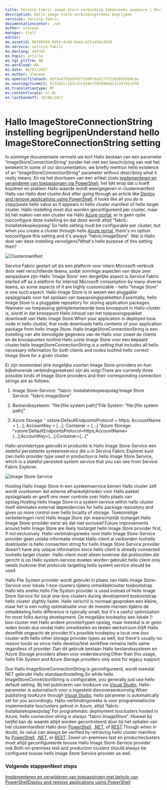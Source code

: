 ```yaml
---
title: Service Fabric image store verbinding tekenreeks aaaAzure | Microsoft Docs
description: Hallo image store-verbindingsreeks begrijpen
services: service-fabric
documentationcenter: .net
author: alexwun
manager: timlt
editor: 
ms.assetid: 00f8059d-9d53-4cb8-b44a-b25149de3030
ms.service: service-fabric
ms.devlang: dotnet
ms.topic: article
ms.tgt_pltfrm: NA
ms.workload: NA
ms.date: 06/07/2017
ms.author: alexwun
ms.openlocfilehash: 83f5ad75b5df07726997da3173722028255b8cae
ms.sourcegitcommit: 523283cc1b3c37c428e77850964dc1c33742c5f0
ms.translationtype: MT
ms.contentlocale: nl-NL
ms.lasthandoff: 10/06/2017
---
```

# <a name="understand-hello-imagestoreconnectionstring-setting"></a><span data-ttu-id="4335b-103">Hallo ImageStoreConnectionString instelling begrijpen</span><span class="sxs-lookup"><span data-stu-id="4335b-103">Understand hello ImageStoreConnectionString setting</span></span>

<span data-ttu-id="4335b-104">In sommige documentatie vermeld we kort Hallo bestaan van een parameter 'ImageStoreConnectionString' zonder het met een beschrijving van wat het betekent.</span><span class="sxs-lookup"><span data-stu-id="4335b-104">In some of our documentation, we briefly mention hello existence of an "ImageStoreConnectionString" parameter without describing what it really means.</span></span> <span data-ttu-id="4335b-105">En na het doorlopen van een artikel zoals [implementeren en verwijderen van toepassingen via PowerShell][10], het lijkt erop dat u hoeft kopiëren en plakken Hallo waarde wordt weergegeven in clustermanifest Hallo van Hallo doel cluster.</span><span class="sxs-lookup"><span data-stu-id="4335b-105">And after going through an article like [Deploy and remove applications using PowerShell][10], it looks like all you do is copy/paste hello value as it appears in hello cluster manifest of hello target cluster.</span></span> <span data-ttu-id="4335b-106">Hallo-instelling moet dus worden geconfigureerd per cluster, maar bij het maken van een cluster via Hallo [Azure-portal][11], er is geen optie tooconfigure deze instelling en dat deze wordt altijd "fabric: Installatiekopieopslag'.</span><span class="sxs-lookup"><span data-stu-id="4335b-106">So hello setting must be configurable per cluster, but when you create a cluster through hello [Azure portal][11], there's no option tooconfigure this setting and it's always "fabric:ImageStore".</span></span> <span data-ttu-id="4335b-107">Wat is Hallo doel van deze instelling vervolgens?</span><span class="sxs-lookup"><span data-stu-id="4335b-107">What's hello purpose of this setting then?</span></span>

![Clustermanifest][img_cm]

<span data-ttu-id="4335b-109">Service Fabric gestart uit als een platform voor intern Microsoft-verbruik door veel verschillende teams, zodat sommige aspecten van deze zeer aanpasbare zijn-Hallo 'Image Store' een dergelijke aspect is.</span><span class="sxs-lookup"><span data-stu-id="4335b-109">Service Fabric started off as a platform for internal Microsoft consumption by many diverse teams, so some aspects of it are highly customizable - hello "Image Store" is one such aspect.</span></span> <span data-ttu-id="4335b-110">Hallo Image Store is in wezen een pluggable opslagplaats voor het opslaan van toepassingspakketten.</span><span class="sxs-lookup"><span data-stu-id="4335b-110">Essentially, hello Image Store is a pluggable repository for storing application packages.</span></span> <span data-ttu-id="4335b-111">Wanneer uw toepassing geïmplementeerde tooa knooppunt in Hallo-cluster is, wordt in dat knooppunt Hallo inhoud van het toepassingspakket downloadt van Hallo Image Store.</span><span class="sxs-lookup"><span data-stu-id="4335b-111">When your application is deployed tooa node in hello cluster, that node downloads hello contents of your application package from hello Image Store.</span></span> <span data-ttu-id="4335b-112">Hallo ImageStoreConnectionString is een instelling van alle benodigde gegevens van de Hallo voor zowel de clients en de knooppunten toofind Hallo juiste Image Store voor een bepaald cluster.</span><span class="sxs-lookup"><span data-stu-id="4335b-112">hello ImageStoreConnectionString is a setting that includes all hello necessary information for both clients and nodes toofind hello correct Image Store for a given cluster.</span></span>

<span data-ttu-id="4335b-113">Er zijn momenteel drie mogelijke soorten Image Store-providers en hun bijbehorende verbindingsreeksen zijn als volgt:</span><span class="sxs-lookup"><span data-stu-id="4335b-113">There are currently three possible kinds of Image Store providers and their corresponding connection strings are as follows:</span></span>

1. <span data-ttu-id="4335b-114">Image Store-Service: "fabric: Installatiekopieopslag'</span><span class="sxs-lookup"><span data-stu-id="4335b-114">Image Store Service: "fabric:ImageStore"</span></span>

2. <span data-ttu-id="4335b-115">Bestandssysteem: "file:[file system path]"</span><span class="sxs-lookup"><span data-stu-id="4335b-115">File System: "file:[file system path]"</span></span>

3. <span data-ttu-id="4335b-116">Azure Storage: ' xstore:DefaultEndpointsProtocol = https; AccountName = [...]; AccountKey = [...]; Container = [...] "</span><span class="sxs-lookup"><span data-stu-id="4335b-116">Azure Storage: "xstore:DefaultEndpointsProtocol=https;AccountName=[...];AccountKey=[...];Container=[...]"</span></span>

<span data-ttu-id="4335b-117">Hallo-providertype gebruikt in productie is Hallo Image Store-Service een stateful persistente systeemservice die u in Service Fabric Explorer kunt zien.</span><span class="sxs-lookup"><span data-stu-id="4335b-117">hello provider type used in production is hello Image Store Service, which is a stateful persisted system service that you can see from Service Fabric Explorer.</span></span> 

![Image Store-Service][img_is]

<span data-ttu-id="4335b-119">Hosting Hallo Image Store in een systeemservice binnen Hallo cluster zelf wordt voorkomen dat externe afhankelijkheden voor Hallo pakket opslagplaats en geeft ons meer controle over Hallo plaats van opslag.</span><span class="sxs-lookup"><span data-stu-id="4335b-119">Hosting hello Image Store in a system service within hello cluster itself eliminates external dependencies for hello package repository and gives us more control over hello locality of storage.</span></span> <span data-ttu-id="4335b-120">Toekomstige verbeteringen rond Hallo Image Store zijn waarschijnlijk tootarget Hallo Image Store-provider eerst als dat niet exclusief.</span><span class="sxs-lookup"><span data-stu-id="4335b-120">Future improvements around hello Image Store are likely tootarget hello Image Store provider first, if not exclusively.</span></span> <span data-ttu-id="4335b-121">Hallo-verbindingsreeks voor Hallo Image Store-Service provider geen unieke informatie omdat Hallo-client al verbonden toohello doelcluster is.</span><span class="sxs-lookup"><span data-stu-id="4335b-121">hello connection string for hello Image Store Service provider doesn't have any unique information since hello client is already connected toohello target cluster.</span></span> <span data-ttu-id="4335b-122">Hallo-client moet alleen tooknow dat protocollen die gericht is op Hallo system-service moeten worden gebruikt.</span><span class="sxs-lookup"><span data-stu-id="4335b-122">hello client only needs tooknow that protocols targeting hello system service should be used.</span></span>

<span data-ttu-id="4335b-123">Hallo File System provider wordt gebruikt in plaats van Hallo Image Store-Service voor lokale 1-box-clusters tijdens ontwikkelcluster toobootstrap Hallo iets sneller.</span><span class="sxs-lookup"><span data-stu-id="4335b-123">hello File System provider is used instead of hello Image Store Service for local one-box clusters during development toobootstrap hello cluster slightly faster.</span></span> <span data-ttu-id="4335b-124">Hallo verschil is normaal gesproken een kleine, maar het is een nuttig optimalisatie voor de meeste mensen tijdens de ontwikkeling.</span><span class="sxs-lookup"><span data-stu-id="4335b-124">hello difference is typically small, but it's a useful optimization for most folks during development.</span></span> <span data-ttu-id="4335b-125">De mogelijke toodeploy een lokale 1-box-cluster met Hallo andere providertypen opslag, maar meestal is er geen reden toodo dus omdat Hallo ontwikkelen en testen werkstroom blijft Hallo dezelfde ongeacht de provider.</span><span class="sxs-lookup"><span data-stu-id="4335b-125">It's possible toodeploy a local one-box cluster with hello other storage provider types as well, but there's usually no reason toodo so since hello develop/test workflow remains hello same regardless of provider.</span></span> <span data-ttu-id="4335b-126">Dan dit gebruik bestaan Hallo bestandssysteem en Azure Storage providers alleen voor ondersteuning.</span><span class="sxs-lookup"><span data-stu-id="4335b-126">Other than this usage, hello File System and Azure Storage providers only exist for legacy support.</span></span>

<span data-ttu-id="4335b-127">Dus Hallo ImageStoreConnectionString is geconfigureerd, wordt meestal NET gebruikt Hallo standaardinstelling.</span><span class="sxs-lookup"><span data-stu-id="4335b-127">So while hello ImageStoreConnectionString is configurable, you generally just use hello default setting.</span></span> <span data-ttu-id="4335b-128">Bij het publiceren van tooAzure via [Visual Studio][12], Hallo-parameter is automatisch voor u ingesteld dienovereenkomstig.</span><span class="sxs-lookup"><span data-stu-id="4335b-128">When publishing tooAzure through [Visual Studio][12], hello parameter is automatically set for you accordingly.</span></span> <span data-ttu-id="4335b-129">Hallo-verbindingsreeks is voor programmatische implementatie tooclusters gehost in Azure, altijd 'fabric: Installatiekopieopslag'.</span><span class="sxs-lookup"><span data-stu-id="4335b-129">For programmatic deployment tooclusters hosted in Azure, hello connection string is always "fabric:ImageStore".</span></span> <span data-ttu-id="4335b-130">Hoewel bij twijfel kan de waarde altijd worden gecontroleerd door bij het ophalen van het clustermanifest Hallo door [PowerShell](https://docs.microsoft.com/powershell/servicefabric/vlatest/get-servicefabricclustermanifest), [.NET](https://msdn.microsoft.com/library/azure/mt161375.aspx), of [REST](https://docs.microsoft.com/rest/api/servicefabric/get-a-cluster-manifest).</span><span class="sxs-lookup"><span data-stu-id="4335b-130">Though when in doubt, its value can always be verified by retrieving hello cluster manifest by [PowerShell](https://docs.microsoft.com/powershell/servicefabric/vlatest/get-servicefabricclustermanifest), [.NET](https://msdn.microsoft.com/library/azure/mt161375.aspx), or [REST](https://docs.microsoft.com/rest/api/servicefabric/get-a-cluster-manifest).</span></span> <span data-ttu-id="4335b-131">Zowel on-premises test en productieclusters moet altijd geconfigureerde toouse Hallo Image Store-Service provider ook.</span><span class="sxs-lookup"><span data-stu-id="4335b-131">Both on-premises test and production clusters should always be configured toouse hello Image Store Service provider as well.</span></span>

### <a name="next-steps"></a><span data-ttu-id="4335b-132">Volgende stappen</span><span class="sxs-lookup"><span data-stu-id="4335b-132">Next steps</span></span>
<span data-ttu-id="4335b-133">[Implementeren en verwijderen van toepassingen met behulp van PowerShell][10]</span><span class="sxs-lookup"><span data-stu-id="4335b-133">[Deploy and remove applications using PowerShell][10]</span></span>

<!--Image references-->
[img_is]: ./media/service-fabric-image-store-connection-string/image_store_service.png
[img_cm]: ./media/service-fabric-image-store-connection-string/cluster_manifest.png

[10]: service-fabric-deploy-remove-applications.md
[11]: service-fabric-cluster-creation-via-portal.md
[12]: service-fabric-publish-app-remote-cluster.md
